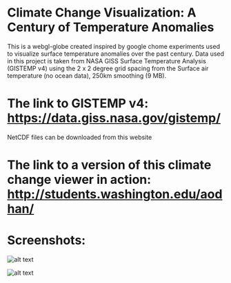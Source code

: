 # Climate Change Visualization: A Century of Temperature Anomalies
This is a webgl-globe created inspired by google chome experiments used to visualize surface temperature anomalies over the past century. Data used in this project is taken from NASA GISS Surface Temperature Analysis (GISTEMP v4) using the 2 x 2 degree grid spacing from the Surface air temperature (no ocean data), 250km smoothing (9 MB). 

# The link to GISTEMP v4: https://data.giss.nasa.gov/gistemp/
  NetCDF files can be downloaded from this website
# The link to a version of this climate change viewer in action: http://students.washington.edu/aodhan/

# Screenshots:

![alt text](https://github.com/AodhanSweeney/climate_change_globe/blob/master/1910s.png)

![alt text](https://github.com/AodhanSweeney/climate_change_globe/blob/master/2010s.pngg)
